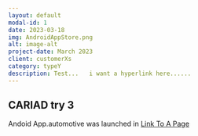 ```yaml
---
layout: default
modal-id: 1
date: 2023-03-18
img: AndroidAppStore.png
alt: image-alt
project-date: March 2023
client: customerXs
category: typeY
description: Test...   i want a hyperlink here......
---
```


## CARIAD try 3

Andoid App.automotive was launched in 
[Link To A Page](/www.google.com/)


